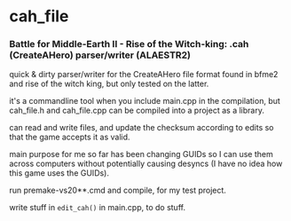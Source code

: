 # cah_file
### Battle for Middle-Earth II - Rise of the Witch-king: .cah (CreateAHero) parser/writer (ALAESTR2)

quick & dirty parser/writer for the CreateAHero file format found in bfme2 and rise of the witch king, but only tested on the latter.

it's a commandline tool when you include main.cpp in the compilation, but cah_file.h and cah_file.cpp can be compiled into a project as a library.

can read and write files, and update the checksum according to edits so that the game accepts it as valid.

main purpose for me so far has been changing GUIDs so I can use them across computers without potentially causing desyncs (I have no idea how this game uses the GUIDs).

run premake-vs20**.cmd and compile, for my test project.

write stuff in `edit_cah()` in main.cpp, to do stuff.
